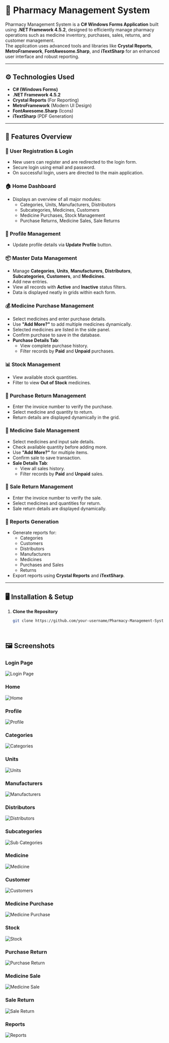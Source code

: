 ﻿# 💊 Pharmacy Management System

Pharmacy Management System is a **C# Windows Forms Application** built using **.NET Framework 4.5.2**, designed to efficiently manage pharmacy operations such as medicine inventory, purchases, sales, returns, and customer management.  
The application uses advanced tools and libraries like **Crystal Reports**, **MetroFramework**, **FontAwesome.Sharp**, and **iTextSharp** for an enhanced user interface and robust reporting.

---

## ⚙️ Technologies Used

- **C# (Windows Forms)**
- **.NET Framework 4.5.2**
- **Crystal Reports** (For Reporting)
- **MetroFramework** (Modern UI Design)
- **FontAwesome.Sharp** (Icons)
- **iTextSharp** (PDF Generation)

---

## 🚀 Features Overview

### 🔐 User Registration & Login
- New users can register and are redirected to the login form.
- Secure login using email and password.
- On successful login, users are directed to the main application.

### 🏠 Home Dashboard
- Displays an overview of all major modules:
  - Categories, Units, Manufacturers, Distributors
  - Subcategories, Medicines, Customers
  - Medicine Purchases, Stock Management
  - Purchase Returns, Medicine Sales, Sale Returns

### 👤 Profile Management
- Update profile details via **Update Profile** button.

### 📦 Master Data Management
- Manage **Categories**, **Units**, **Manufacturers**, **Distributors**, **Subcategories**, **Customers**, and **Medicines**.
- Add new entries.
- View all records with **Active** and **Inactive** status filters.
- Data is displayed neatly in grids within each form.

### 💰 Medicine Purchase Management
- Select medicines and enter purchase details.
- Use **"Add More?"** to add multiple medicines dynamically.
- Selected medicines are listed in the side panel.
- Confirm purchase to save in the database.
- **Purchase Details Tab**:
  - View complete purchase history.
  - Filter records by **Paid** and **Unpaid** purchases.

### 📊 Stock Management
- View available stock quantities.
- Filter to view **Out of Stock** medicines.

### 🔄 Purchase Return Management
- Enter the invoice number to verify the purchase.
- Select medicine and quantity to return.
- Return details are displayed dynamically in the grid.

### 🛒 Medicine Sale Management
- Select medicines and input sale details.
- Check available quantity before adding more.
- Use **"Add More?"** for multiple items.
- Confirm sale to save transaction.
- **Sale Details Tab**:
  - View all sales history.
  - Filter records by **Paid** and **Unpaid** sales.

### 🔁 Sale Return Management
- Enter the invoice number to verify the sale.
- Select medicines and quantities for return.
- Sale return details are displayed dynamically.

### 📝 Reports Generation
- Generate reports for:
  - Categories
  - Customers
  - Distributors
  - Manufacturers
  - Medicines
  - Purchases and Sales
  - Returns
- Export reports using **Crystal Reports** and **iTextSharp**.

---

## 🖥️ Installation & Setup

1. **Clone the Repository**
   ```bash
   git clone https://github.com/your-username/Pharmacy-Management-System.git




## 🖼️ Screenshots

### Login Page
![Login Page](ScreenShots/Login.png)

### Home
![Home](ScreenShots/Home.png)

### Profile
![Profile](ScreenShots/Profile.png)


### Categories
![Categories](ScreenShots/Category.png)

### Units
![Units](ScreenShots/Units.png)

### Manufacturers
![Manufacturers](ScreenShots/Manufecturer.png)

### Distributors
![Distributors](ScreenShots/Distributor.png)

### Subcategories
![Sub Categories](ScreenShots/SubCategory.png)

### Medicine
![Medicine](ScreenShots/Medicine.png)

### Customer
![Customers](ScreenShots/Customer.png)

### Medicine Purchase
![Medicine Purchase](ScreenShots/MedicinePurchase.png)

### Stock
![Stock](ScreenShots/Stock.png)

### Purchase Return
![Purchase Return](ScreenShots/PurchaseReturn.png)

### Medicine Sale
![Medicine Sale](ScreenShots/MedicineSale.png)

### Sale Return
![Sale Return](ScreenShots/SaleReturn.png)

### Reports
![Reports](ScreenShots/Reports.png)

